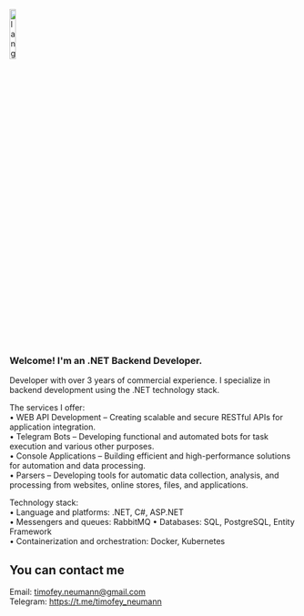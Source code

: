 <p align="left"><img width=15%" src="https://github.com/alansmathew/alansmathew/raw/master/lang.gif" alt="lang image here" /></p>

### Welcome! I'm an .NET Backend Developer.

Developer with over 3 years of commercial experience. I specialize in backend development using the .NET technology stack. <br>

The services I offer: <br>
• WEB API Development – Creating scalable and secure RESTful APIs for application integration. <br>
• Telegram Bots – Developing functional and automated bots for task execution and various other purposes. <br>
• Console Applications – Building efficient and high-performance solutions for automation and data processing. <br>
• Parsers – Developing tools for automatic data collection, analysis, and processing from websites, online stores, files, and applications. <br>

Technology stack: <br>
• Language and platforms: .NET, C#, ASP.NET <br>
• Messengers and queues: RabbitMQ
• Databases: SQL, PostgreSQL, Entity Framework <br>
• Containerization and orchestration: Docker, Kubernetes <br>

## You can contact me

Email: timofey.neumann@gmail.com <br>
Telegram: https://t.me/timofey_neumann <br>
